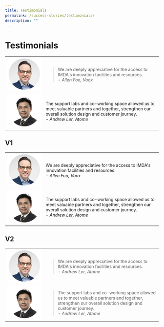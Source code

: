 ```yaml
---
title: Testimonials
permalink: /success-stories/testimonials/
description: ""
---
```


# Testimonials
<table>
	<tr>
		<td style="width:25%; text-align: center; vertical-align:middle; border-bottom:none;"><img src="/images/Community/Mentors/alan-hellawell.png"></td>
		<td style="vertical-align:middle; border-bottom:none;">
			
 > We are deeply appreciative for the access to IMDA's innovation facilities and resources.
			<br><i>- Allen Foo, Voox</i>
		</td>
	</tr>
		<td style="width:25%; text-align: center; vertical-align:middle; border-bottom:none;"><img src="/images/Community/Mentors/andrewler.png"></td>
		<td style="vertical-align:middle; border-bottom:none;">
            The support labs and co-working space allowed us to meet valuable partners and together, strengthen our overall solution design and customer journey.
			<br><i>- Andrew Ler, Atome</i>
		</td>
	</tr>
</table>

## V1

<table>
	<tr>
		<td style="width:25%; text-align: center; vertical-align:middle; border-bottom:none;"><img src="/images/Community/Mentors/alan-hellawell.png"></td>
		<td style="vertical-align:middle; border-bottom:none;">
            We are deeply appreciative for the access to IMDA's innovation facilities and resources.
			<br><i>- Allen Foo, Voox</i>
		</td>
	</tr>
		<td style="width:25%; text-align: center; vertical-align:middle; border-bottom:none;"><img src="/images/Community/Mentors/andrewler.png"></td>
		<td style="vertical-align:middle; border-bottom:none;">
            The support labs and co-working space allowed us to meet valuable partners and together, strengthen our overall solution design and customer journey.
			<br><i>- Andrew Ler, Atome</i>
		</td>
	</tr>
</table>

## V2
	
<table>
	<tr>
		<td style="width:25%; text-align: center; vertical-align:middle; border-bottom:none;"><img src="/images/Community/Mentors/alan-hellawell.png"></td>
		<td style="vertical-align:middle; border-bottom:none;">
			<blockquote>
			We are deeply appreciative for the access to IMDA's innovation facilities and resources.
			<br><i>- Andrew Ler, Atome</i>
			</blockquote>
		</td>
	</tr>
	<tr>
		<td style="width:25%; text-align: center; vertical-align:middle;"><img src="/images/Community/Mentors/andrewler.png"></td>
		<td style="vertical-align:middle;">
			<blockquote>
				The support labs and co-working space allowed us to meet valuable partners and together, strengthen our overall solution design and customer journey.
			<br><i>- Andrew Ler, Atome</i>
			</blockquote>
		</td>
	</tr>
</table>